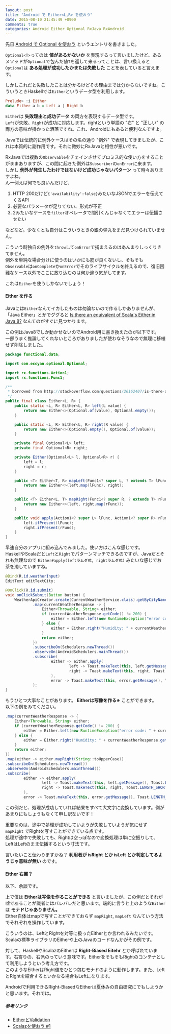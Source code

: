 ```yaml
---
layout: post
title: "Android で Either<L,R> を使おう"
date: 2015-08-10 21:45:49 +0900
comments: true
categories: Android Either Optional RxJava RxAndroid
---
```


先日 [Android で Optional を使おう](http://blog.shiroyama.us/blog/2015/08/09/optional-in-android/ "Android で Optional を使おう") というエントリを書きました。

`Optional<T>`ってのは **値があるかないか** を表現するって言いましたけど、あるメソッドが`Optional`で包んだ値`T`を返して来るってことは、言い換えると`Optional`は **ある処理が成功したかまたは失敗した** ことを表していると言えます。

しかしこれだと失敗したことは分かるけどその理由までは分からないですね。こういうときHaskellでは`Either`というデータ型を利用します。

```haskell
Prelude> :i Either
data Either a b = Left a | Right b
```

`Either`は **失敗理由と成功データ** の両方を表現するデータ型です。  
`Left`が失敗、`Right`が成功に対応します。rightという単語の "右" と "正しい" の両方の意味が掛かった洒落ですね。これ、Androidにもあると便利なんですよ。

Javaでは伝統的に例外ケースはその名の通り "例外" で表現してきましたが、これは本質的に副作用です。それに微妙にRxJavaと相性が悪いです。

RxJavaでは複数の`Observable`をチェインさせてプロミス的な使い方をすることがままありますが、この間に起きた例外は`Subscriber`の`onError`に来ます。  
しかし **例外が発生したわけではないけど成功じゃないパターン** って時々ありますよね。  
んー例えば何でも良いんだけど、

1. HTTP 200だけど`{'availability':false}`みたいなJSONでエラーを伝えてくるAPI
1. 必要なパラメータが足りてない、形式が不正
1. 2みたいなケースを`filter`オペレータで間引くんじゃなくてエラーは伝播させたい

などなど。少なくとも自分はこういうときの銀の弾丸をまだ見つけられていません。

こういう時独自の例外を`throw`して`onError`で捕まえるのはあんまりしっくりきてません。  
例外を単純な場合分けに使うのはいかにも筋が良くないし、そもそも`Observable`は`onComplete`か`onError`でそのライフサイクルを終えるので、復旧困難なケース以外でここに放り込むのは何か違う気がしてます。

これは`Either`を使うしかないでしょう！

#### Either を作る

Javaには`Either`なんてイカしたものは勿論ないので作るしかありませんが、「Java Either」とかでググると [Is there an equivalent of Scala's Either in Java 8?](http://stackoverflow.com/questions/26162407/is-there-an-equivalent-of-scalas-either-in-java-8 "Is there an equivalent of Scala's Either in Java 8?") なんてのがすぐに見つかります。

この例はJava8でしか動かせないのでAndroid用に書き換えたのが以下です。  
一部うまく推論してくれないところがありましたが使わなそうなので無理に移植せず削除しました。

```java
package functional.data;

import com.eccyan.optional.Optional;

import rx.functions.Action1;
import rx.functions.Func1;

/**
 * borrowed from http://stackoverflow.com/questions/26162407/is-there-an-equivalent-of-scalas-either-in-java-8
 */
public final class Either<L, R> {
    public static <L, R> Either<L, R> left(L value) {
        return new Either<>(Optional.of(value), Optional.empty());
    }

    public static <L, R> Either<L, R> right(R value) {
        return new Either<>(Optional.empty(), Optional.of(value));
    }

    private final Optional<L> left;
    private final Optional<R> right;

    private Either(Optional<L> l, Optional<R> r) {
        left = l;
        right = r;
    }

    public <T> Either<T, R> mapLeft(Func1<? super L, ? extends T> lFunc) {
        return new Either<>(left.map(lFunc), right);
    }

    public <T> Either<L, T> mapRight(Func1<? super R, ? extends T> rFunc) {
        return new Either<>(left, right.map(rFunc));
    }

    public void apply(Action1<? super L> lFunc, Action1<? super R> rFunc) {
        left.ifPresent(lFunc);
        right.ifPresent(rFunc);
    }
}
```

早速自分のアプリに組み込んでみました。使い方はこんな感じです。  
HaskellやScalaだと`Left`と`Right`でパターンマッチできるのですが、Javaだとそれも無理なので `Either#apply(leftラムダ式, rightラムダ式)` みたいな感じでお茶を濁していますね。

```java
@Bind(R.id.weatherInput)
EditText editTextCity;

@OnClick(R.id.submit)
void onClickSubmit(Button button) {
    WeatherApiCreator.create(CurrentWeatherService.class).getByCityName(editTextCity.getText().toString())
            .map(currentWeatherResponse -> {
                Either<Throwable, String> either;
                if (currentWeatherResponse.getCode() != 200) {
                    either = Either.left(new RuntimeException("error code: " + currentWeatherResponse.getCode()));
                } else {
                    either = Either.right("Humidity: " + currentWeatherResponse.getMain().getHumidity());
                }
                return either;
            })
            .subscribeOn(Schedulers.newThread())
            .observeOn(AndroidSchedulers.mainThread())
            .subscribe(
                    either -> either.apply(
                            left -> Toast.makeText(this, left.getMessage(), Toast.LENGTH_SHORT).show(),
                            right -> Toast.makeText(this, right, Toast.LENGTH_SHORT).show()
                    ),
                    error -> Toast.makeText(this, error.getMessage(), Toast.LENGTH_SHORT).show()
            );
}
```

もうひとつ大事なことがあります。 **Eitherは写像を作る※** ことができます。  
以下の例をみてください。

```java
.map(currentWeatherResponse -> {
    Either<Throwable, String> either;
    if (currentWeatherResponse.getCode() != 200) {
        either = Either.left(new RuntimeException("error code: " + currentWeatherResponse.getCode()));
    } else {
        either = Either.right("Humidity: " + currentWeatherResponse.getMain().getHumidity());
    }
    return either;
})
.map(either -> either.mapRight(String::toUpperCase))
.subscribeOn(Schedulers.newThread())
.observeOn(AndroidSchedulers.mainThread())
.subscribe(
        either -> either.apply(
                left -> Toast.makeText(this, left.getMessage(), Toast.LENGTH_SHORT).show(),
                right -> Toast.makeText(this, right, Toast.LENGTH_SHORT).show()
        ),
        error -> Toast.makeText(this, error.getMessage(), Toast.LENGTH_SHORT).show()
```

この例だと、処理が成功していれば結果をすべて大文字に変換しています。例があまりにもしょうもなくて申し訳ないです！

重要なのは、途中で処理が成功していようが失敗していようが気にせず `mapRight` でRightを写すことができている点です。  
処理が途中で失敗しても、Rightは空っぽなので変換処理は単に空振りして、LeftはLeftのまま伝播するという寸法です。

言いたいこと伝わりますかね？ **利用者が isRight とか isLeft とか判定してるようじゃ意味が無い** のです。

#### Either 右翼？

以下、余談です。

上で僕は **Eitherは写像を作ることができる** と言いましたが、この例だとそれが嘘であることが識者にはバレバレだと思います。端的に言うと上のような`Either`は **モナドじゃありません。**  
Either自体はmapで写すことができておらず `mapRight`, `mapLeft` なんていう方法でそれぞれを操作しています。

こういうのは、LeftとRightを対等に扱ったEitherとか言われるみたいです。Scalaの標準ライブラリのEitherや上のJavaのコードなんかがその例です。

対して、HaskellやScalazのEitherは **Right-Biased Eitehr** とか呼ばれています。右寄りの、右派のっていう意味です。EitherをそもそもRightのコンテナとして利用しようという考え方です。  
このようなEitherはRight値をひとつ包むモナドのように動作します。また、LeftとRightを結合するといかなる場合もLeftになります。

Androidで利用できるRight-BiasedなEitherは夏休みの自由研究にでもしようかと思います。それでは。

##### 参考リンク
* [EitherとValidation](http://slides.pab-tech.net/either-and-validation/#1 "EitherとValidation")
* [Scalazを使おう #1](http://tech.recruit-mp.co.jp/server-side/post-2540/ "Scalazを使おう #1")
